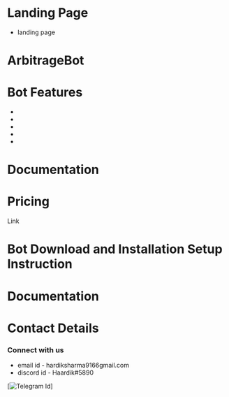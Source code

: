 # Landing Page
- landing page



# ArbitrageBot

# Bot Features 
-
-
-
-
-




# Documentation

# Pricing 

Link 


# Bot Download and  Installation Setup Instruction 




# Documentation

# Contact  Details 
###  Connect with us 

- email id - hardiksharma9166gmail.com
- discord id - Haardik#5890
  
[![Telegram Id ](https://t.me/Hardikthecoder)]
